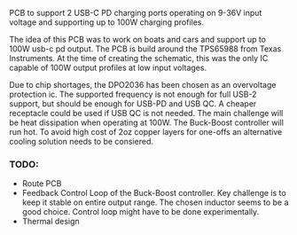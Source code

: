 PCB to support 2 USB-C PD charging ports operating on 9-36V input voltage and supporting up to 100W charging profiles.

The idea of this PCB was to work on boats and cars and support up to 100W usb-c pd output.
The PCB is build around the TPS65988 from Texas Instruments. 
At the time of creating the schematic, this was the only IC capable of 100W output profiles at low input voltages.

Due to chip shortages, the DPO2036 has been chosen as an overvoltage protection ic. The supported frequency is not enough for full USB-2 support, but should be enough for USB-PD and USB QC.
A cheaper receptacle could be used if USB QC is not needed.
The main challenge will be heat dissipation when operating at 100W.
The Buck-Boost controller will run hot.
To avoid high cost of 2oz copper layers for one-offs an alternative cooling solution needs to be consiered.

### TODO:
- Route PCB
- Feedback Control Loop of the Buck-Boost controller. Key challenge is to keep it stable on entire output range. The chosen inductor seems to be a good choice. Control loop might have to be done experimentally.
- Thermal design
